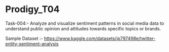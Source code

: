 # Prodigy_T04
Task-004:-
Analyze and visualize sentiment patterns in social media data to understand public opinion and attitudes towards specific topics or brands.


Sample Dataset :- https://www.kaggle.com/datasets/jp797498e/twitter-entity-sentiment-analysis
